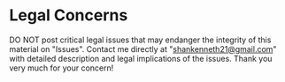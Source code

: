 # Legal Concerns

DO NOT post critical legal issues that may endanger the integrity of this material on "Issues". Contact me directly at "shankenneth21@gmail.com" with detailed description and legal implications of the issues. Thank you very much for your concern!
